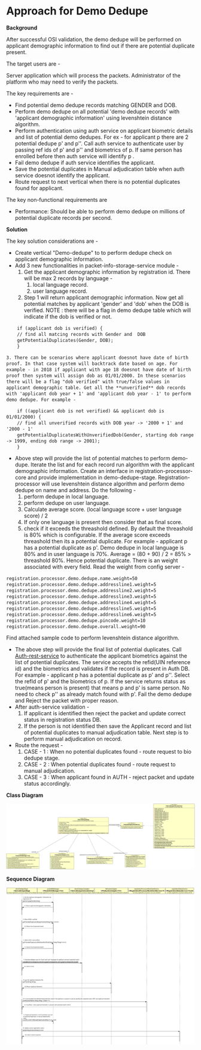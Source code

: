 # Approach for Demo Dedupe

**Background**

After successful OSI validation, the demo dedupe will be performed on applicant demographic information to find out if there are potential duplicate present.

The target users are -

Server application which will process the packets.
Administrator of the platform who may need to verify the packets.

The key requirements are -
-	Find potential demo dedupe records matching GENDER and DOB.
-	Perform demo dedupe on all potential 'demo dedupe records' with 'applicant demographic information' using levenshtein distance algorithm.
-	Perform authentication using auth service on applicant biometric details and list of potential demo dedupes. For ex - for applicant p there are 2 potential dedupe p' and p''. Call auth service to authenticate user by passing ref ids of p' and p'' and biometrics of p. If same person has enrolled before then auth service will identify p .
- Fail demo dedupe if auth service identifies the applicant.
- Save the potential duplicates in Manual adjudication table when auth service doesnot identify the applicant.
-	Route request to next vertical when there is no potential duplicates found for applicant.

The key non-functional requirements are
-	Performance: Should be able to perform demo dedupe on millions of potential duplicate records per second.

**Solution**

The key solution considerations are -
- Create vertical "Demo-dedupe" to to perform dedupe check on applicant demographic information.
- Add 3 new functionalities in packet-info-storage-service module -
	1. Get the applicant demographic information by registration id. There will be max 2 records by language -
		1) local language record.
		2) user language record.
	2. Step 1 will return applicant demographic information. Now get all potential matches by applicant 'gender' and 'dob' when the DOB is verified. NOTE : there will be a flag in demo dedupe table which will indicate if the dob is verified or not.
```
	if (applicant dob is verified) {
	// find all matcing records with Gender and  DOB
	getPotentialDuplicates(Gender, DOB);
	}
```
	3. There can be scenarios where applicant doesnot have date of birth proof. In that case system will backtrack date based on age. For example - in 2018 if applicant with age 18 doesnot have date of birth proof then system will assign dob as 01/01/2000. In these scenarios there will be a flag "dob verified" with true/false values in applicant demographic table. Get all the **unverified** dob records with 'applicant dob year + 1' and 'applicant dob year - 1' to perform demo dedupe. For example -
```
	if ((applicant dob is not verified) && applicant dob is 01/01/2000) {
	// find all unverified records with DOB year -> '2000 + 1' and '2000 - 1'
	getPotentialDuplicatesWithUnverifiedDob(Gender, starting dob range -> 1999, ending dob range -> 2001);
	}
```
-  Above step will provide the list of potential matches to perform demo-dupe.  Iterate the list and for each record run algorithm with the applicant demographic information. Create an interface in registration-processor-core and provide implementation in demo-dedupe-stage. Registration-processor will use levenshtein distance algorithm and perform demo dedupe on name and address. Do the following -
	1. perform dedupe in local language.
	2. perform dedupe on user language.
	3. Calculate average score. (local language score + user language score) / 2
	4. If only one language is present then consider that as final score.
	5. check if it exceeds the threashold defined. By default the threashold is 80% which is configurable. If the average score exceeds threashold then its a potential duplicate.
	For example - applicant p has a potential duplicate as p'. Demo dedupe in local language is 80% and in user language is 70%. Average = (80 + 90) / 2 = 85% > threashold 80%. Hence potential duplicate.
There is an weight associated with every field. Read the weight from config server -
```
registration.processor.demo.dedupe.name.weight=50
registration.processor.demo.dedupe.addressline1.weight=5
registration.processor.demo.dedupe.addressline2.weight=5
registration.processor.demo.dedupe.addressline3.weight=5
registration.processor.demo.dedupe.addressline4.weight=5
registration.processor.demo.dedupe.addressline5.weight=5
registration.processor.demo.dedupe.addressline6.weight=5
registration.processor.demo.dedupe.pincode.weight=10
registration.processor.demo.dedupe.overall.weight=90
```
Find attached sample code to perform levenshtein distance algorithm. 
- The above step will provide the final list of potential duplicates. Call [Auth-rest-service](https://github.com/mosip/mosip/blob/DEV/design/authentication/Auth_Request_REST_service.md) to authenticate the applicant biometrics against the list of potential duplicates. The service accepts the refid(UIN reference id) and the biometrics and validates if the record is present in Auth DB. For example - applicant p has a potential duplicate as p' and p''. Select the refId of p' and the biometrics of p. If the service returns status as true(means person is present) that means p and p' is same person.  No need to check p'' as already match found with p'. Fail the demo dedupe and Reject the packet with proper reason.
- After auth-service validation -
	1. If applicant is identified then reject the packet and update correct status in registration status DB. 
	2. If the person is not identified then save the Applicant record and list of potential duplicates to manual adjudication table. Next step is to perform manual adjudication on record.
- Route the request -
	1. CASE - 1 : When no potential duplicates found - route request to bio dedupe stage.
	2. CASE - 2 : When potential duplicates found - route request to manual adjudication.
	3. CASE - 3 : When applicant found in AUTH - reject packet and update status accordingly.


**Class Diagram**

![Demo dedupe class diagram](_images/demo_dedupe_class_diagram.png)

**Sequence Diagram**

![Demo dedupe sequence diagram](_images/demo_dedupe_seq_diagram.png)



